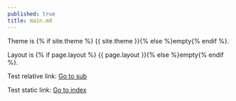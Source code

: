 ```yaml
---
published: true
title: main.md
---
```


Theme is <span class="code">{% if site.theme %}
{{ site.theme }}{% else %}empty{% endif %}</span>.

Layout is <span class="code">{% if page.layout %}
{{ page.layout }}{% else %}empty{% endif %}</span>.

Test relative link: [Go to sub](sub.md)

Test static link: [Go to index](index.html)
